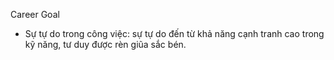 Career Goal

- Sự tự do trong công việc: sự tự do đến từ khả năng cạnh tranh cao trong kỹ năng, tư duy được rèn giũa sắc bén.
